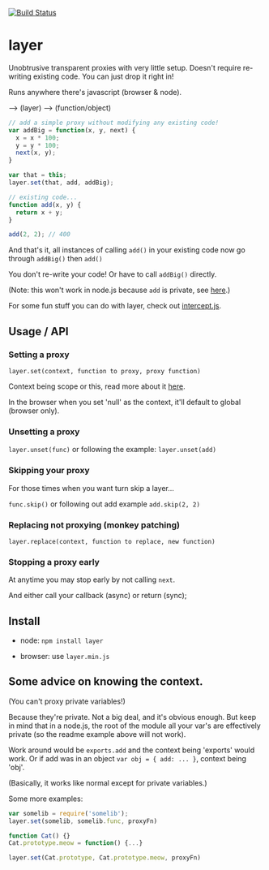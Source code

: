 [![Build Status](https://travis-ci.org/lovebear/layer.png)](https://travis-ci.org/lovebear/layer)

# layer

Unobtrusive transparent proxies with very little setup. Doesn't require re-writing existing code. You can just drop it right in!

Runs anywhere there's javascript (browser & node).

--> (layer) --> (function/object)


```js
// add a simple proxy without modifying any existing code!
var addBig = function(x, y, next) { 
  x = x * 100;
  y = y * 100;
  next(x, y);
}

var that = this;
layer.set(that, add, addBig);

// existing code...
function add(x, y) {
  return x + y;
}

add(2, 2); // 400
```
And that's it, all instances of calling `add()` in your existing code now go through `addBig()` then `add()`

You don't re-write your code! Or have to call `addBig()` directly.

(Note: this won't work in node.js because `add` is private, see [here](#some-advice-on-knowing-the-context).)

For some fun stuff you can do with layer, check out [intercept.js](https://github.com/lovebear/intercept.js).

## Usage / API

### Setting a proxy

`layer.set(context, function to proxy, proxy function)`

Context being scope or this, read more about it [here](#some-advice-on-knowing-the-context).

In the browser when you set 'null' as the context, it'll default to global (browser only).

### Unsetting a proxy

`layer.unset(func)` or following the example: `layer.unset(add)`

### Skipping your proxy
For those times when you want turn skip a layer...

`func.skip()` or following out add example `add.skip(2, 2)`

### Replacing not proxying (monkey patching)

`layer.replace(context, function to replace, new function)`

### Stopping a proxy early

At anytime you may stop early by not calling `next`.

And either call your callback (async) or return (sync);

## Install

- node:
`npm install layer`

- browser:
use `layer.min.js`


## Some advice on knowing the context. 

(You can't proxy private variables!)

Because they're private. Not a big deal, and it's obvious enough. But keep in mind that in a node.js, the root of the module all your var's are effectively private (so the readme example above will not work).

Work around would be `exports.add` and the context being 'exports' would work.
Or if add was in an object `var obj = { add: ... }`, context being 'obj'.

(Basically, it works like normal except for private variables.)

Some more examples:

```js
var somelib = require('somelib'); 
layer.set(somelib, somelib.func, proxyFn)
```

```js
function Cat() {}
Cat.prototype.meow = function() {...}

layer.set(Cat.prototype, Cat.prototype.meow, proxyFn)
```
